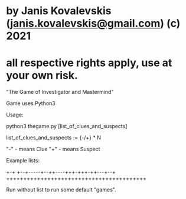 # by Janis Kovalevskis (janis.kovalevskis@gmail.com) (c) 2021
# all respective rights apply, use at your own risk.

"The Game of Investigator and Mastermind" 

Game uses Python3

Usage:

python3 thegame.py [list_of_clues_and_suspects]

list_of_clues_and_suspects := {-/+} * N

 "-" - means Clue
 "+" - means Suspect

Example lists:

+-+
+--+-----+--++----+++-+++-++---+--+
+++++++++++++++++++++++++++++++++++++++++

Run without list to run some default "games".

